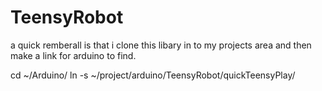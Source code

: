 # TeensyRobot

a quick remberall is that i clone this libary in to my projects area and then make a link for arduino to find.

cd ~/Arduino/
ln -s ~/project/arduino/TeensyRobot/quickTeensyPlay/

